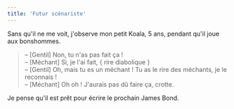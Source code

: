 ```yaml
---
title: 'Futur scénariste'
---
```


Sans qu'il ne me voit, j'observe mon petit Koala, 5 ans, pendant qu'il joue aux bonshommes.

> – [Gentil] Non, tu n'as pas fait ça !  
> – [Méchant] Si, je l'ai fait, { rire diabolique }  
> – [Gentil] Oh, mais tu es un méchant ! Tu as le rire des méchants, je le reconnais !  
> – [Méchant] Oh oh ! J'aurais pas dû faire ça, crotte.

Je pense qu'il est prêt pour écrire le prochain James Bond.